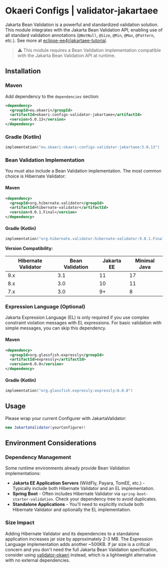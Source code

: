 # Okaeri Configs | validator-jakartaee

Jakarta Bean Validation is a powerful and standardized validation solution. This module integrates with the Jakarta Bean Validation API, enabling use of all standard validation annotations (`@NotNull`, `@Size`, `@Min`, `@Max`, `@Pattern`, etc.). See more at [eclipse-ee4j/jakartaee-tutorial](https://github.com/eclipse-ee4j/jakartaee-tutorial/blob/569bf35a26f8965936ebd02cde84a2dcc11291f7/src/main/asciidoc/bean-validation/bean-validation002.adoc).

> ⚠️ This module requires a Bean Validation implementation compatible with the Jakarta Bean Validation API at runtime.

## Installation

### Maven

Add dependency to the `dependencies` section:

```xml
<dependency>
  <groupId>eu.okaeri</groupId>
  <artifactId>okaeri-configs-validator-jakartaee</artifactId>
  <version>5.0.13</version>
</dependency>
```

### Gradle (Kotlin)

```kotlin
implementation("eu.okaeri:okaeri-configs-validator-jakartaee:5.0.13")
```

### Bean Validation Implementation

You must also include a Bean Validation implementation. The most common choice is Hibernate Validator:

#### Maven

```xml
<dependency>
  <groupId>org.hibernate.validator</groupId>
  <artifactId>hibernate-validator</artifactId>
  <version>9.0.1.Final</version>
</dependency>
```

#### Gradle (Kotlin)

```kotlin
implementation("org.hibernate.validator:hibernate-validator:9.0.1.Final")
```

**Version Compatibility:**

| Hibernate Validator | Bean Validation | Jakarta EE | Minimal Java |
|---------------------|-----------------|------------|--------------|
| 9.x                 | 3.1             | 11         | 17           |
| 8.x                 | 3.0             | 10         | 11           |
| 7.x                 | 3.0             | 9+         | 8            |

### Expression Language (Optional)

Jakarta Expression Language (EL) is only required if you use complex constraint violation messages with EL expressions. For basic validation with simple messages, you can skip this dependency.

#### Maven

```xml
<dependency>
  <groupId>org.glassfish.expressly</groupId>
  <artifactId>expressly</artifactId>
  <version>6.0.0</version>
</dependency>
```

#### Gradle (Kotlin)

```kotlin
implementation("org.glassfish.expressly:expressly:6.0.0")
```

## Usage

Please wrap your current Configurer with JakartaValidator:

```java
new JakartaValidator(yourConfigurer)
```

## Environment Considerations

### Dependency Management

Some runtime environments already provide Bean Validation implementations:

- **Jakarta EE Application Servers** (WildFly, Payara, TomEE, etc.) - Typically include both Hibernate Validator and an EL implementation.
- **Spring Boot** - Often includes Hibernate Validator via `spring-boot-starter-validation`. Check your dependency tree to avoid duplicates.
- **Standalone Applications** - You'll need to explicitly include both Hibernate Validator and optionally the EL implementation.

### Size Impact

Adding Hibernate Validator and its dependencies to a standalone application increases jar size by approximately 2-3 MB. The Expression Language implementation adds another ~500KB. If jar size is a critical concern and you don't need the full Jakarta Bean Validation specification, consider using [validator-okaeri](https://github.com/OkaeriPoland/okaeri-configs/tree/master/validator-okaeri) instead, which is a lightweight alternative with no external dependencies.
